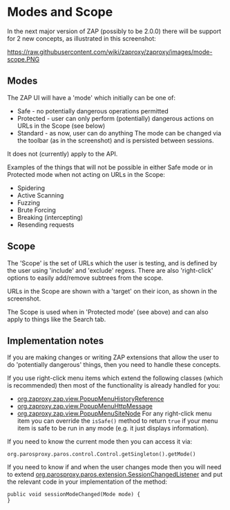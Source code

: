 # Modes and Scope

In the next major version of ZAP (possibly to be 2.0.0) there will be support for 2 new concepts, as illustrated in this screenshot:

https://raw.githubusercontent.com/wiki/zaproxy/zaproxy/images/mode-scope.PNG

## Modes
The ZAP UI will have a 'mode' which initially can be one of:
  * Safe - no potentially dangerous operations permitted
  * Protected - user can only perform (potentially) dangerous actions on URLs in the Scope (see below)
  * Standard - as now, user can do anything
The mode can be changed via the toolbar (as in the screenshot) and is persisted between sessions.

It does not (currently) apply to the API.

Examples of the things that will not be possible in either Safe mode or in Protected mode when not acting on URLs in the Scope:
  * Spidering
  * Active Scanning
  * Fuzzing
  * Brute Forcing
  * Breaking (intercepting)
  * Resending requests

## Scope
The 'Scope' is the set of URLs which the user is testing, and is defined by the user using 'include' and 'exclude' regexs. There are also 'right-click' options to easily add/remove subtrees from the scope.

URLs in the Scope are shown with a 'target' on their icon, as shown in the screenshot.

The Scope is used when in 'Protected mode' (see above) and can also apply to things like the Search tab.

## Implementation notes
If you are making changes or writing ZAP extensions that allow the user to do 'potentially dangerous' things, then you need to handle these concepts.

If you use right-click menu items which extend the following classes (which is recommended) then most of the functionality is already handled for you:
  * [org.zaproxy.zap.view.PopupMenuHistoryReference](http://code.google.com/p/zaproxy/source/browse/trunk/src/org/zaproxy/zap/view/PopupMenuHistoryReference.java)
  * [org.zaproxy.zap.view.PopupMenuHttpMessage](http://code.google.com/p/zaproxy/source/browse/trunk/src/org/zaproxy/zap/view/PopupMenuHttpMessage.java)
  * [org.zaproxy.zap.view.PopupMenuSiteNode](http://code.google.com/p/zaproxy/source/browse/trunk/src/org/zaproxy/zap/view/PopupMenuSiteNode.java)
For any right-click menu item you can override the `isSafe()` method to return `true` if your menu item is safe to be run in any mode (e.g. it just displays information).

If you need to know the current mode then you can access it via:
```
org.parosproxy.paros.control.Control.getSingleton().getMode()
```

If you need to know if and when the user changes mode then you will need to extend [org.parosproxy.paros.extension.SessionChangedListener](http://code.google.com/p/zaproxy/source/browse/trunk/src/org/parosproxy/paros/extension/SessionChangedListener.java) and put the relevant code in your implementation of the method:
```
public void sessionModeChanged(Mode mode) {
}
```